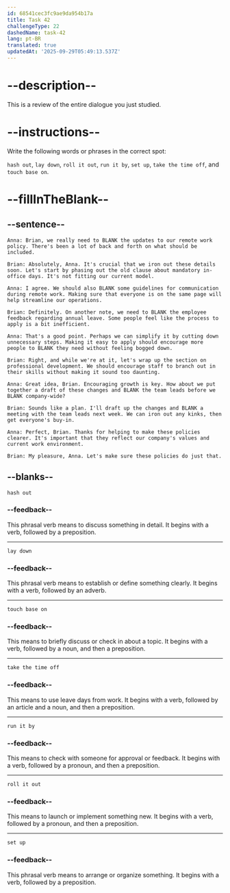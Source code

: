 ```yaml
---
id: 68541cec3fc9ae9da954b17a
title: Task 42
challengeType: 22
dashedName: task-42
lang: pt-BR
translated: true
updatedAt: '2025-09-29T05:49:13.537Z'
---
```


<!-- REVIEW -->

# --description--

This is a review of the entire dialogue you just studied.

# --instructions--

Write the following words or phrases in the correct spot:

`hash out`, `lay down`, `roll it out`, `run it by`, `set up`, `take the time off`, and `touch base on`.

# --fillInTheBlank--

## --sentence--

`Anna: Brian, we really need to BLANK the updates to our remote work policy. There's been a lot of back and forth on what should be included.`

`Brian: Absolutely, Anna. It's crucial that we iron out these details soon. Let's start by phasing out the old clause about mandatory in-office days. It's not fitting our current model.`

`Anna: I agree. We should also BLANK some guidelines for communication during remote work. Making sure that everyone is on the same page will help streamline our operations.`

`Brian: Definitely. On another note, we need to BLANK the employee feedback regarding annual leave. Some people feel like the process to apply is a bit inefficient.`

`Anna: That's a good point. Perhaps we can simplify it by cutting down unnecessary steps. Making it easy to apply should encourage more people to BLANK they need without feeling bogged down.`

`Brian: Right, and while we're at it, let's wrap up the section on professional development. We should encourage staff to branch out in their skills without making it sound too daunting.`

`Anna: Great idea, Brian. Encouraging growth is key. How about we put together a draft of these changes and BLANK the team leads before we BLANK company-wide?`

`Brian: Sounds like a plan. I'll draft up the changes and BLANK a meeting with the team leads next week. We can iron out any kinks, then get everyone's buy-in.`

`Anna: Perfect, Brian. Thanks for helping to make these policies clearer. It's important that they reflect our company's values and current work environment.`

`Brian: My pleasure, Anna. Let's make sure these policies do just that.`

## --blanks--

`hash out`

### --feedback--

This phrasal verb means to discuss something in detail. It begins with a verb, followed by a preposition.

---

`lay down`

### --feedback--

This phrasal verb means to establish or define something clearly. It begins with a verb, followed by an adverb.

---

`touch base on`

### --feedback--

This means to briefly discuss or check in about a topic. It begins with a verb, followed by a noun, and then a preposition.

---

`take the time off`

### --feedback--

This means to use leave days from work. It begins with a verb, followed by an article and a noun, and then a preposition.

---

`run it by`

### --feedback--

This means to check with someone for approval or feedback. It begins with a verb, followed by a pronoun, and then a preposition.

---

`roll it out`

### --feedback--

This means to launch or implement something new. It begins with a verb, followed by a pronoun, and then a preposition.

---

`set up`

### --feedback--

This phrasal verb means to arrange or organize something. It begins with a verb, followed by a preposition.
